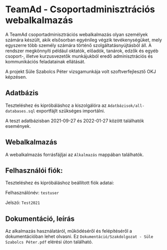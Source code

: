 # TeamAd - Csoportadminisztrációs webalkalmazás

A TeamAd csoportadminisztrációs webalkalmazás olyan személyek számára készült, akik elsősorban egyénileg végzik tevékenységüket, mely egyszerre több személy számára történő szolgáltatásnyújtásból áll. A rendszer megkönnyíti például oktatók, előadók, tanárok, edzők és egyéb csoport-, illetve kurzusvezetők munkájukból eredő adminisztrációs és kommunikációs feladatainak ellátását.

A projekt Süle Szabolcs Péter vizsgamunkája volt szoftverfejlesztő OKJ képzésen.

## Adatbázis

Teszteléshez és kipróbáláshoz a kiszolgálóra az ``Adatbázisok/all-databases.sql`` exportfájlt szükséges importálni.

A teszt adatbázisban 2021-09-27 és 2022-01-27 között találhatók események.

## Webalkalmazás

A webalkalmazás forrásfájljai az ``Alkalmazás`` mappában találhatók.

## Felhasználói fiók:

Teszteléshez és kipróbáláshoz beállított fiók adatai:

Felhasználónév: ``testuser``

Jelszó: ``Test2021``

## Dokumentáció, leírás

Az alkalmazás használatáról, működéséről és felépítéséről a dokumentációban lehet olvasni. Ez ``Dokumentáció/Szakdolgozat - Süle Szabolcs Péter.pdf`` elérési úton található.